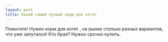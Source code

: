 ```yaml
---
layout: post 
title: Какой самый лучший корм для котят 
--- 
```

Помогите! Нужен корм для котят , на рынке столько разных вариантов, что уже запутался! Кто брал? Нужно срочно купить.